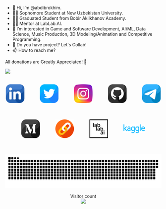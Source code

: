 - 👋 Hi, I’m @abdibrokhim.
- 🧑‍🎓 Sophomore Student at New Uzbekistan University.
- 👨‍🎓 Graduated Student from Bobir Akilkhanov Academy.
- 🧑‍🎓 Mentor at LabLab.AI.
- 👀 I’m interested in Game and Software Development, AI/ML, Data Science, Music Production, 3D Modeling/Animation and Competitive Programming.
- 💞️ Do you have project? Let's Collab!
- 📫 How to reach me? 


All donations are Greatly Appreciated! 💛


<a href="https://www.buymeacoffee.com/abdibrokhim" target="_blank"><img src="https://img.buymeacoffee.com/button-api/?text=Buy me a coffee&emoji=&slug=abdibrokhim&button_colour=FFDD00&font_colour=000000&font_family=Cookie&outline_colour=000000&coffee_colour=ffffff" /></a>

<br/>


<div 
  class="" 
  style="
    flex-wrap: wrap;
    display: flex;
    flex-direction: row;
    gap: 50px;
    align-items: center;
    justify-content: center;
    "
  >

  <span>
    <a style="" href="https://www.linkedin.com/in/abdibrokhim/" target="_blank"><img width="60" src="icons/linkedin.png"/></a>
  </span>

  <span>
    <a href="https://twitter.com/abdibrokhim" target="_blank"><img width="60" src="icons/twitter.png"/></a>
  </span>

  <span>
    <a href="https://www.instagram.com/_abdibrokhim/" target="_blank"><img width="60" src="icons/instagram.png"/></a>
  </span>

  <span>
    <a href="https://github.com/abdibrokhim" target="_blank"><img width="60" src="icons/github.png"/></a>
  </span>

  <span>
    <a href="https://t.me/abdibrokhim" target="_blank"><img width="60" src="icons/telegram.png"/></a>
  </span>

  <span>
    <a href="https://medium.com/@abdibrokhim" target="_blank"><img width="60" src="icons/medium.png"/></a>
  </span>

  <span>
    <a href="https://linktr.ee/abdibrokhim" target="_blank"><img width="60" src="icons/link.png"/></a>
  </span>

  <span>
    <a href="https://lablab.ai" target="_blank"><img width="60" src="icons/lablab.png"/></a>
  </span>

  <span>
    <a href="https://www.kaggle.com/loneguy" target="_blank"><img width="70" src="icons/kaggle.svg"/></a>
  </span>


</div>


<!-- -
abdibrokhim/abdibrokhim is a ✨ special ✨ repository because its `README.md` (this file) appears on your GitHub profile.
You can click the Preview link to take a look at your changes.
--->

<br/>
<br/>

<!-- snake github progress -->
<a href=#><img src="icons/snake.svg"></a>

<!-- visiros count -->
<p align="center">
  Visitor count
  <br/>
  <img src="https://profile-counter.glitch.me/abdibrokhim/count.svg" />
</p>



<!-- Widget -->
<!-- <script data-name="BMC-Widget" data-cfasync="false" src="https://cdnjs.buymeacoffee.com/1.0.0/widget.prod.min.js" data-id="abdibrokhim" data-description="Support me on Buy me a coffee!" data-message="All donations are Greatly Appreciated!" data-color="#BD5FFF" data-position="Right" data-x_margin="18" data-y_margin="18"></script> -->
